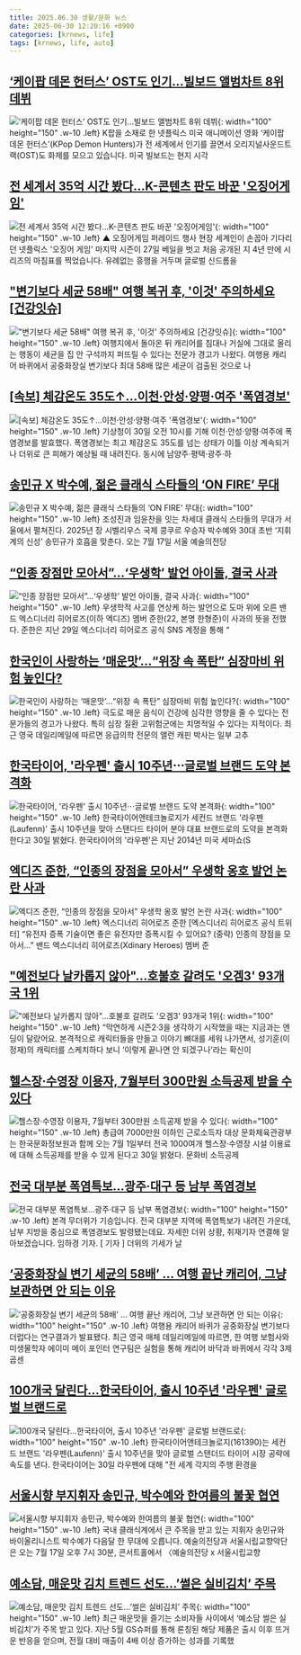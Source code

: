 ```yaml
---
title: 2025.06.30 생활/문화 뉴스
date: 2025-06-30 12:20:16 +0900
categories: [krnews, life]
tags: [krnews, life, auto]
---
```

## [‘케이팝 데몬 헌터스’ OST도 인기…빌보드 앨범차트 8위 데뷔](https://n.news.naver.com/mnews/article/056/0011979247)

![‘케이팝 데몬 헌터스’ OST도 인기…빌보드 앨범차트 8위 데뷔](https://mimgnews.pstatic.net/image/origin/056/2025/06/30/11979247.jpg?type=nf220_150){: width="100" height="150" .w-10 .left}
K팝을 소재로 한 넷플릭스 미국 애니메이션 영화 ‘케이팝 데몬 헌터스’(KPop Demon Hunters)가 전 세계에서 인기를 끌면서 오리지널사운드트랙(OST)도 화제를 모으고 있습니다. 미국 빌보드는 현지 시각

## [전 세계서 35억 시간 봤다…K-콘텐츠 판도 바꾼 '오징어게임'](https://n.news.naver.com/mnews/article/055/0001270719)

![전 세계서 35억 시간 봤다…K-콘텐츠 판도 바꾼 '오징어게임'](https://mimgnews.pstatic.net/image/origin/055/2025/06/30/1270719.jpg?type=nf220_150){: width="100" height="150" .w-10 .left}
▲ 오징어게임 퍼레이드 행사 현장 세계인이 손꼽아 기다리던 넷플릭스 '오징어 게임' 마지막 시즌이 27일 베일을 벗고 처음 공개된 지 4년 만에 시리즈의 마침표를 찍었습니다. 유례없는 흥행을 거두며 글로벌 신드롬을

## ["변기보다 세균 58배" 여행 복귀 후, '이것' 주의하세요 [건강잇슈]](https://n.news.naver.com/mnews/article/014/0005369784)

!["변기보다 세균 58배" 여행 복귀 후, '이것' 주의하세요 [건강잇슈]](https://mimgnews.pstatic.net/image/origin/014/2025/06/30/5369784.jpg?type=nf220_150){: width="100" height="150" .w-10 .left}
여행지에서 돌아온 뒤 캐리어를 침대나 거실에 그대로 올리는 행동이 세균을 집 안 구석까지 퍼뜨릴 수 있다는 전문가 경고가 나왔다. 여행용 캐리어 바퀴에서 공중화장실 변기보다 최대 58배 많은 세균이 검출된 것으로 나

## [[속보] 체감온도 35도↑…이천·안성·양평·여주 '폭염경보'](https://n.news.naver.com/mnews/article/666/0000076945)

![[속보] 체감온도 35도↑…이천·안성·양평·여주 '폭염경보'](https://mimgnews.pstatic.net/image/origin/666/2025/06/30/76945.jpg?type=nf220_150){: width="100" height="150" .w-10 .left}
기상청이 30일 오전 10시를 기해 이천·안성·양평·여주에 폭염경보를 발효했다. 폭염경보는 최고 체감온도 35도를 넘는 상태가 이틀 이상 계속되거나 더위로 큰 피해가 예상될 때 내려진다. 동시에 남양주·평택·광주·하

## [송민규 X 박수예, 젊은 클래식 스타들의 ‘ON FIRE’ 무대](https://n.news.naver.com/mnews/article/015/0005151301)

![송민규 X 박수예, 젊은 클래식 스타들의 ‘ON FIRE’ 무대](https://mimgnews.pstatic.net/image/origin/015/2025/06/30/5151301.jpg?type=nf220_150){: width="100" height="150" .w-10 .left}
조성진과 임윤찬을 잇는 차세대 클래식 스타들의 무대가 서울에서 펼쳐진다. 2025년 장 시벨리우스 국제 콩쿠르 우승자 박수예와 30대 초반 ‘지휘계의 신성’ 송민규가 호흡을 맞춘다. 오는 7월 17일 서울 예술의전당

## [“인종 장점만 모아서”…‘우생학’ 발언 아이돌, 결국 사과](https://n.news.naver.com/mnews/article/009/0005516858)

![“인종 장점만 모아서”…‘우생학’ 발언 아이돌, 결국 사과](https://mimgnews.pstatic.net/image/origin/009/2025/06/30/5516858.jpg?type=nf220_150){: width="100" height="150" .w-10 .left}
우생학적 사고를 연상케 하는 발언으로 도마 위에 오른 밴드 엑스디너리 히어로즈(이하 엑디즈) 멤버 준한(22, 본명 한형준)이 사과의 뜻을 전했다. 준한은 지난 29일 엑스디너리 히어로즈 공식 SNS 계정을 통해 “

## [한국인이 사랑하는 ‘매운맛’…“위장 속 폭탄” 심장마비 위험 높인다?](https://n.news.naver.com/mnews/article/081/0003553323)

![한국인이 사랑하는 ‘매운맛’…“위장 속 폭탄” 심장마비 위험 높인다?](https://mimgnews.pstatic.net/image/origin/081/2025/06/29/3553323.jpg?type=nf220_150){: width="100" height="150" .w-10 .left}
극도로 매운 음식이 건강에 심각한 영향을 줄 수 있다는 전문가들의 경고가 나왔다. 특히 심장 질환 고위험군에는 치명적일 수 있다는 지적이다. 최근 영국 데일리메일에 따르면 응급의학 전문의 앨런 캐핀 박사는 일부 고추

## [한국타이어, '라우펜' 출시 10주년⋯글로벌 브랜드 도약 본격화](https://n.news.naver.com/mnews/article/031/0000944350)

![한국타이어, '라우펜' 출시 10주년⋯글로벌 브랜드 도약 본격화](https://mimgnews.pstatic.net/image/origin/031/2025/06/30/944350.jpg?type=nf220_150){: width="100" height="150" .w-10 .left}
한국타이어앤테크놀로지가 세컨드 브랜드 '라우펜(Laufenn)' 출시 10주년을 맞아 스탠다드 타이어 분야 대표 브랜드로의 도약을 본격화한다고 30일 밝혔다. 한국타이어의 '라우펜'은 지난 2014년 미국 세마쇼(S

## [엑디즈 준한, “인종의 장점을 모아서” 우생학 옹호 발언 논란 사과](https://n.news.naver.com/mnews/article/016/0002492242)

![엑디즈 준한, “인종의 장점을 모아서” 우생학 옹호 발언 논란 사과](https://mimgnews.pstatic.net/image/origin/016/2025/06/30/2492242.jpg?type=nf220_150){: width="100" height="150" .w-10 .left}
엑스디너리 히어로즈 준한 [엑스디너리 히어로즈 공식 트위터] “유전자 증폭 기술이면 좋은 유전자만 증폭시킬 수 있어요? (중략) 인종의 장점을 모아서…” 밴드 엑스디너리 히어로즈(Xdinary Heroes) 멤버 준

## ["예전보다 날카롭지 않아"…호불호 갈려도 '오겜3' 93개국 1위](https://n.news.naver.com/mnews/article/025/0003451448)

!["예전보다 날카롭지 않아"…호불호 갈려도 '오겜3' 93개국 1위](https://mimgnews.pstatic.net/image/origin/025/2025/06/29/3451448.jpg?type=nf220_150){: width="100" height="150" .w-10 .left}
“막연하게 시즌2·3을 생각하기 시작했을 때는 지금과는 엔딩이 달랐어요. 본격적으로 캐릭터들을 만들고 이야기 뼈대를 세워 나가면서, 성기훈(이정재)의 캐릭터를 스케치하다 보니 ‘이렇게 끝나면 안 되겠구나’라는 확신이

## [헬스장·수영장 이용자, 7월부터 300만원 소득공제 받을 수 있다](https://n.news.naver.com/mnews/article/366/0001088587)

![헬스장·수영장 이용자, 7월부터 300만원 소득공제 받을 수 있다](https://mimgnews.pstatic.net/image/origin/366/2025/06/30/1088587.jpg?type=nf220_150){: width="100" height="150" .w-10 .left}
총급여 7000만원 이하인 근로소득자 대상 문화체육관광부는 한국문화정보원과 함께 오는 7월 1일부터 전국 1000여개 헬스장·수영장 시설 이용료에 대해 소득공제를 받을 수 있게 된다고 30일 밝혔다. 문화비 소득공제

## [전국 대부분 폭염특보…광주·대구 등 남부 폭염경보](https://n.news.naver.com/mnews/article/422/0000754329)

![전국 대부분 폭염특보…광주·대구 등 남부 폭염경보](https://mimgnews.pstatic.net/image/origin/422/2025/06/29/754329.jpg?type=nf220_150){: width="100" height="150" .w-10 .left}
본격 무더위가 기승입니다. 전국 대부분 지역에 폭염특보가 내려진 가운데, 남부 지방을 중심으로 폭염경보도 발령됐는데요. 자세한 더위 상황, 취재기자 연결해 알아보겠습니다. 임하경 기자. [ 기자 ] 더위의 기세가 날

## [‘공중화장실 변기 세균의 58배’ … 여행 끝난 캐리어, 그냥 보관하면 안 되는 이유](https://n.news.naver.com/mnews/article/009/0005516843)

![‘공중화장실 변기 세균의 58배’ … 여행 끝난 캐리어, 그냥 보관하면 안 되는 이유](https://mimgnews.pstatic.net/image/origin/009/2025/06/30/5516843.jpg?type=nf220_150){: width="100" height="150" .w-10 .left}
여행용 캐리어 바퀴가 공중화장실 변기보다 더럽다는 연구결과가 발표됐다. 최근 영국 매체 데일리메일에 따르면, 한 여행 보험사와 미생물학자 에이미 메이 포인터 연구팀은 실험을 통해 캐리어 바닥과 바퀴에서 각각 3제곱센

## [100개국 달린다…한국타이어, 출시 10주년 '라우펜' 글로벌 브랜드로](https://n.news.naver.com/mnews/article/421/0008340391)

![100개국 달린다…한국타이어, 출시 10주년 '라우펜' 글로벌 브랜드로](https://mimgnews.pstatic.net/image/origin/421/2025/06/30/8340391.jpg?type=nf220_150){: width="100" height="150" .w-10 .left}
한국타이어앤테크놀로지(161390)는 세컨드 브랜드 '라우펜(Laufenn)' 출시 10주년을 맞아 글로벌 스탠더드 타이어 시장 공략에 속도를 낸다. 한국타이어는 30일 라우펜에 대해 "전 세계 각지의 주행 환경을

## [서울시향 부지휘자 송민규, 박수예와 한여름의 불꽃 협연](https://n.news.naver.com/mnews/article/057/0001894017)

![서울시향 부지휘자 송민규, 박수예와 한여름의 불꽃 협연](https://mimgnews.pstatic.net/image/origin/057/2025/06/30/1894017.jpg?type=nf220_150){: width="100" height="150" .w-10 .left}
국내 클래식계에서 큰 주목을 받고 있는 지휘자 송민규와 바이올리니스트 박수예가 다음달 한 무대에 오릅니다. 예술의전당과 서울시립교향악단은 오는 7월 17일 오후 7시 30분, 콘서트홀에서 〈예술의전당 x 서울시립교향

## [예소담, 매운맛 김치 트렌드 선도…’썰은 실비김치’ 주목](https://n.news.naver.com/mnews/article/215/0001214505)

![예소담, 매운맛 김치 트렌드 선도…’썰은 실비김치’ 주목](https://mimgnews.pstatic.net/image/origin/215/2025/06/30/1214505.jpg?type=nf220_150){: width="100" height="150" .w-10 .left}
최근 매운맛을 즐기는 소비자들 사이에서 ‘예소담 썰은 실비김치’가 주목 받고 있다. 지난 5월 GS슈퍼를 통해 론칭된 해당 제품은 출시 이후 뜨거운 반응을 얻으며, 전월 대비 매출이 4배 이상 증가하는 성과를 기록했

